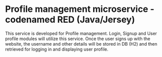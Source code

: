 # Profile management microservice - codenamed RED (Java/Jersey)

This service is developed for Profile management. Login, Signup and User profile modules will utilize this service. Once the user signs up with the website, the username and other details will be stored in DB (H2) and then retrieved for logging in and displaying user profile. 
